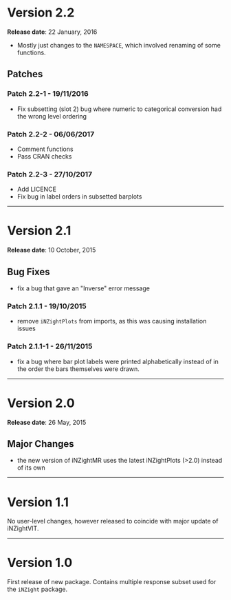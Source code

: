 # Version 2.2
__Release date__: 22 January, 2016

- Mostly just changes to the `NAMESPACE`, which involved renaming of some functions.

## Patches

### Patch 2.2-1 - 19/11/2016

- Fix subsetting (slot 2) bug where numeric to categorical conversion had the wrong level ordering

### Patch 2.2-2 - 06/06/2017

- Comment functions
- Pass CRAN checks

### Patch 2.2-3 - 27/10/2017

- Add LICENCE 
- Fix bug in label orders in subsetted barplots

***
# Version 2.1
__Release date__: 10 October, 2015

## Bug Fixes

- fix a bug that gave an "Inverse" error message

### Patch 2.1.1 - 19/10/2015

- remove `iNZightPlots` from imports, as this was causing installation issues

### Patch 2.1.1-1 - 26/11/2015

- fix a bug where bar plot labels were printed alphabetically instead
  of in the order the bars themselves were drawn.


***
# Version 2.0
__Release date__: 26 May, 2015

## Major Changes

- the new version of iNZightMR uses the latest iNZightPlots (>2.0) instead of its own


***
# Version 1.1

No user-level changes, however released to coincide with major update of iNZightVIT.


***
# Version 1.0

First release of new package.
Contains multiple response subset used for the `iNZight` package.
